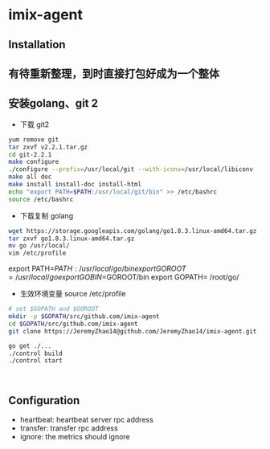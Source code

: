 imix-agent
===

## Installation
## 有待重新整理，到时直接打包好成为一个整体


## 安装golang、git 2
- 下载 git2
```bash
yum remove git
tar zxvf v2.2.1.tar.gz
cd git-2.2.1
make configure
./configure --prefix=/usr/local/git --with-iconv=/usr/local/libiconv
make all doc
make install install-doc install-html
echo "export PATH=$PATH:/usr/local/git/bin" >> /etc/bashrc
source /etc/bashrc
``` 
 
- 下载复制 golang
```bash
wget https://storage.googleapis.com/golang/go1.8.3.linux-amd64.tar.gz --no-check-certificate
tar zxvf go1.8.3.linux-amd64.tar.gz
mv go /usr/local/
vim /etc/profile
```
export PATH=$PATH:/usr/local/go/bin
export GOROOT=/usr/local/go
export GOBIN=$GOROOT/bin
export GOPATH= /root/go/ 
- 生效环境变量
 source /etc/profile



```bash
# set $GOPATH and $GOROOT
mkdir -p $GOPATH/src/github.com/imix-agent
cd $GOPATH/src/github.com/imix-agent
git clone https://JeremyZhao14@github.com/JeremyZhao14/imix-agent.git

go get ./...
./control build
./control start

 
```
## Configuration

- heartbeat: heartbeat server rpc address
- transfer: transfer rpc address
- ignore: the metrics should ignore



